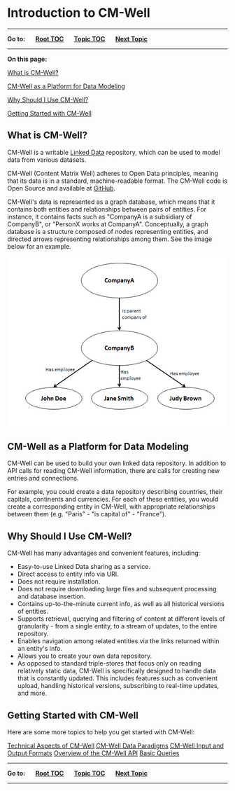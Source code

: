 # Introduction to CM-Well #

----

**Go to:** &nbsp;&nbsp;&nbsp;&nbsp; [**Root TOC**](CM-Well.RootTOC.md) &nbsp;&nbsp;&nbsp;&nbsp; [**Topic TOC**](Intro.TOC.md) &nbsp;&nbsp;&nbsp;&nbsp;  [**Next Topic**](Intro.CM-WellDataParadigms.md)  

----


**On this page:**

[What is CM-Well?](#hdr1)

[CM-Well as a Platform for Data Modeling](#hdr3)

[Why Should I Use CM-Well?](#hdr5)

[Getting Started with CM-Well](#hdr7)

<a name="hdr1"></a>
## What is CM-Well? ##
CM-Well is a writable [Linked Data](https://en.wikipedia.org/wiki/Linked_data) repository, which can be used to model data from various datasets.

CM-Well (Content Matrix Well) adheres to Open Data principles, meaning that its data is in a standard, machine-readable format. The CM-Well code is Open Source and available at [GitHub](https://github.com/CM-Well/CM-Well).

CM-Well's data is represented as a graph database, which means that it contains both entities and relationships between pairs of entities. For instance, it  contains facts such as "CompanyA is a subsidiary of CompanyB", or "PersonX works at CompanyA". Conceptually, a graph database is a structure composed of nodes representing entities, and directed arrows representing relationships among them. See the image below for an example.

<img src="./_Images/small-graph-database.png">

<a name="hdr3"></a>
## CM-Well as a Platform for Data Modeling ##
CM-Well can be used to build your own linked data repository. In addition to API calls for reading CM-Well information, there are calls for creating new entries and connections.

For example, you could create a data repository describing countries, their capitals, continents and currencies. For each of these entities, you would create a corresponding entity in CM-Well, with appropriate relationships between them (e.g. "Paris" - "is capital of" - "France").

<a name="hdr5"></a>
## Why Should I Use CM-Well? ##
CM-Well has many advantages and convenient features, including:

* Easy-to-use Linked Data sharing as a service.
* Direct access to entity info via URI.
* Does not require installation.
* Does not require downloading large files and subsequent processing and database insertion.
* Contains up-to-the-minute current info, as well as all historical versions of entities.
* Supports retrieval, querying and filtering of content at different levels of granularity - from a single entity, to a stream of updates, to the entire repository.
* Enables navigation among related entities via the links returned within an entity's info.
* Allows you to create your own data repository.
* As opposed to standard triple-stores that focus only on reading relatively static data, CM-Well is specifically designed to handle data that is constantly updated. This includes features such as convenient upload, handling historical versions, subscribing to real-time updates, and more.

<a name="hdr7"></a>
## Getting Started with CM-Well ##

Here are some more topics to help you get started with CM-Well:

[Technical Aspects of CM-Well](Intro.TechnicalAspectsOfCM-Well.md)
[CM-Well Data Paradigms](Intro.CM-WellDataParadigms.md)
[CM-Well Input and Output Formats](API.InputAndOutputFormats.md)
[Overview of the CM-Well API](Intro.OverviewOfTheCM-WellAPI.md)
[Basic Queries](DevGuide.BasicQueries.md)

----

**Go to:** &nbsp;&nbsp;&nbsp;&nbsp; [**Root TOC**](CM-Well.RootTOC.md) &nbsp;&nbsp;&nbsp;&nbsp; [**Topic TOC**](Intro.TOC.md) &nbsp;&nbsp;&nbsp;&nbsp;  [**Next Topic**](Intro.CM-WellDataParadigms.md)  

----
